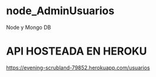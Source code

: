 # node_AdminUsuarios
Node y Mongo DB

# API HOSTEADA EN HEROKU

https://evening-scrubland-79852.herokuapp.com/usuarios
